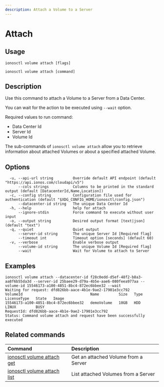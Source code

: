 ```yaml
---
description: Attach a Volume to a Server
---
```


# Attach

## Usage

```text
ionosctl volume attach [flags]
```

```text
ionosctl volume attach [command]
```

## Description

Use this command to attach a Volume to a Server from a Data Center. 

You can wait for the action to be executed using `--wait` option.

Required values to run command:
- Data Center Id
- Server Id
- Volume Id

The sub-commands of `ionosctl volume attach` allow you to retrieve information about attached Volumes or about a specified attached Volume.

## Options

```text
  -u, --api-url string         Override default API endpoint (default "https://api.ionos.com/cloudapi/v5")
      --cols strings           Columns to be printed in the standard output (default [DatacenterId,Name,Location])
  -c, --config string          Configuration file used for authentication (default "$XDG_CONFIG_HOME/ionosctl/config.json")
      --datacenter-id string   The unique Data Center Id
  -h, --help                   help for attach
      --ignore-stdin           Force command to execute without user input
  -o, --output string          Desired output format [text|json] (default "text")
  -q, --quiet                  Quiet output
      --server-id string       The unique Server Id [Required flag]
      --timeout int            Timeout option [seconds] (default 60)
  -v, --verbose                Enable verbose output
      --volume-id string       The unique Volume Id [Required flag]
      --wait                   Wait for Volume to attach to Server
```

## Examples

```text
ionosctl volume attach --datacenter-id f28c0edd-d5ef-48f2-b8a3-aa8f6b55da3d --server-id 25baee29-d79a-4b5e-aae6-080feea977aa --volume-id 15546173-a100-4851-8bc4-872ec6bbee32 --wait 
Waiting for request: dfd826bb-aace-4b1e-9ae2-17901e3cc792
VolumeId                               Name         Size   Type   LicenseType   State   Image
15546173-a100-4851-8bc4-872ec6bbee32   demoVolume   10GB   HDD    LINUX         BUSY    
RequestId: dfd826bb-aace-4b1e-9ae2-17901e3cc792
Status: Command volume attach and request have been successfully executed
```

## Related commands

| Command | Description |
| :------ | :---------- |
| [ionosctl volume attach get](get.md) | Get an attached Volume from a Server |
| [ionosctl volume attach list](list.md) | List attached Volumes from a Server |


